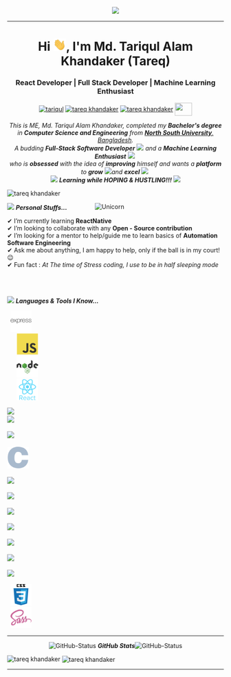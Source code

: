  <p align="center">
    <img src="https://github.com/thompsonemerson/thompsonemerson/raw/master/cover-thompson.png" height="200" />
  </p>
  <hr>
  <h1 align="center">Hi <img src="https://raw.githubusercontent.com/ABSphreak/ABSphreak/master/gifs/Hi.gif"
      width="30px">, I'm Md. Tariqul Alam Khandaker (Tareq)</h1>
  <h3 align="center"> React Developer | Full Stack Developer | Machine Learning Enthusiast</h3>
  <p align="center">
    <a href="https://www.linkedin.com/in/tariqul-khandaker/" target="blank"><img align="center"
        src="https://cdn.jsdelivr.net/npm/simple-icons@3.0.1/icons/linkedin.svg" alt="tariqul" height="30"
        width="40" /></a>
    <a href="https://www.facebook.com/tareq.khandakar" target="blank"><img align="center"
        src="https://cdn.jsdelivr.net/npm/simple-icons@3.0.1/icons/facebook.svg" alt="tareq khandaker" height="30"
        width="40" /></a>
    <a href="https://www.instagram.com/tareqkhandakar/" target="blank"><img align="center"
      src="https://github.com/TheDudeThatCode/TheDudeThatCode/blob/master/Assets/Instagram.svg?raw=true" alt="tareq khandaker" height="30"
      width="40" /></a>
    <a href="mailto: ttareq91@gmail.com"><img align="center" src="https://simpleicons.org/icons/gmail.svg" height="30"
        width="40" /></a>
  </p>
  </p>

  <p align="center">
    <em>
      This is ME, Md. Tariqul Alam Khandaker, completed my <b>Bachelor's degree</b> in <strong> Computer Science and Engineering</strong> from <a href="http://www.northsouth.edu/">
        <b>North South University</b>, Bangladesh</a>. <br>
      A budding <b>Full-Stack Software Developer</b> <img
        src="https://github.com/TheDudeThatCode/TheDudeThatCode/blob/master/Assets/Developer.gif?raw=true" width="30px">
      and a <b>Machine Learning Enthusiast</b>&nbsp;<img
        src="https://github.com/TheDudeThatCode/TheDudeThatCode/blob/master/Assets/Designer.gif?raw=true"
        width="36px">&nbsp;<br>who is <b>obsessed</b>
      with the idea of <b>improving</b> himself and wants a <b>platform</b> to
      <b>grow</b> <img src="https://github.com/TheDudeThatCode/TheDudeThatCode/blob/master/Assets/Rocket.gif?raw=true"
        width="18px">and
      <b>excel</b> <img src="https://github.com/TheDudeThatCode/TheDudeThatCode/blob/master/Assets/Medal.gif?raw=true"
        width="20px">&nbsp;
    </em>
    <br>
    <img src="https://media.giphy.com/media/VgCDAzcKvsR6OM0uWg/giphy.gif" width="50" /> <b><i>Learning while HOPING &
        HUSTLING!!!</i></b> <img src="https://media.giphy.com/media/7j2hfyeVcDtf2/giphy.gif" width="50" />
  </p>

  <p align="left"> <img
      src="https://komarev.com/ghpvc/?username=tareq0377&label=Profile%20views&color=0e75b6&style=flat"
      alt="tareq khandaker" /> </p>
  <img align="right" width=300px alt="Unicorn" src="https://media.giphy.com/media/3ohs4BSacFKI7A717y/giphy.gif" />

<img src="https://media.giphy.com/media/ObNTw8Uzwy6KQ/giphy.gif" width="30px"/>&nbsp;**_Personal
Stuffs..._**
<br>

  <!-- ✔ Pronouns: ***He/His*** or ***TeamMaker***😉 <br> -->
  <!-- ✔ I’m currently Developing **Paycron** Payment Gateway **@Plaxonic**<br> -->

✔ I’m currently learning **ReactNative**<br>
✔ I’m looking to collaborate with any **Open - Source contribution**<br>
✔ I’m looking for a mentor to help/guide me to learn basics of **Automation Software Engineering**<br>
✔ Ask me about anything, I am happy to help, only if the ball is in my court!😉<br>
✔ Fun fact : _At The time of Stress coding, I use to be in half sleeping mode_<br><br><br><br>

<img src="https://media.giphy.com/media/ObNTw8Uzwy6KQ/giphy.gif" width="30px">&nbsp;**_Languages & Tools I Know..._**

  <p align="left">
    <code> <img height="50"
      src="https://raw.githubusercontent.com/devicons/devicon/master/icons/express/express-original-wordmark.svg?raw=true">
  </code>
  <code> <img height="50"
      src="https://raw.githubusercontent.com/devicons/devicon/master/icons/javascript/javascript-original.svg?raw=true">
  </code>
  <code> <img height="50"
      src="https://raw.githubusercontent.com/devicons/devicon/master/icons/nodejs/nodejs-original-wordmark.svg?raw=true">
  </code>
  <code> <img height="50"
      src="https://raw.githubusercontent.com/devicons/devicon/master/icons/react/react-original-wordmark.svg"> </code>
  
<code><img height="50" src="https://github.com/uannabi/-/blob/master/resource/python-icon.svg?raw=true"></code><code>
<img height="50" src="https://github.com/uannabi/-/blob/master/resource/dj.svg?raw=true"> </code>
<code> <img height="50" src="https://github.com/uannabi/-/blob/master/resource/jp.svg?raw=true"> </code>
<code> <img height="50" src="https://raw.githubusercontent.com/devicons/devicon/master/icons/c/c-original.svg">
</code>
<code> <img height="50" src="https://github.com/uannabi/-/blob/master/resource/docker-ar21.svg?raw=true"> </code>
<code> <img height="50" src="https://github.com/uannabi/-/blob/master/resource/git.svg?raw=true"> </code>
<code> <img height="50" src="https://github.com/uannabi/-/blob/master/resource/linux-ar21.svg?raw=true"> </code>
<code> <img height="50" src="https://github.com/uannabi/-/blob/master/resource/other/mongodb-ar21.svg?raw=true"> </code>
<code> <img height="50" src="https://github.com/uannabi/-/blob/master/resource/other/sqlite-ar21.svg?raw=true"> </code>
<code> <img height="50" src="https://github.com/uannabi/-/blob/master/resource/other/mysql-ar21.svg?raw=true"> </code>
<code> <img height="50" src="https://github.com/uannabi/-/blob/master/resource/other/postgresql-ar21.svg?raw=true"> </code>
    
<code> <img height="50"
        src="https://raw.githubusercontent.com/devicons/devicon/master/icons/css3/css3-original-wordmark.svg"> </code>
        <code> <img height="50"
          src="https://raw.githubusercontent.com/devicons/devicon/master/icons/sass/sass-original.svg?raw=true"> </code>
    
  <!-- <code> <img height="50" src="  https://raw.githubusercontent.com/detain/svg-logos/780f25886640cef088af994181646db2f6b1a3f8/svg/selenium-logo.svg?raw=true
      "> </code> -->
<hr>
    <p align="center">
      <img src="https://media.giphy.com/media/8UHRm5oY4k4FDxq5QG/giphy.gif" width="30px"
        alt="GitHub-Status" />&nbsp;<i><b>GitHub Stats</b></i><img
        src="https://media.giphy.com/media/8UHRm5oY4k4FDxq5QG/giphy.gif" width="30px" alt="GitHub-Status" /></p>
    <p><img align="left"
        src="https://github-readme-stats.vercel.app/api/top-langs?username=akash-chowrasia&show_icons=true&locale=en&layout=compact"
        alt="tareq khandaker" /></p>

  <p>&nbsp;<img align="center"
        src="https://github-readme-stats.vercel.app/api?username=tareq0377&show_icons=true&locale=en"
        alt="tareq khandaker" width="410" /></p>

<hr>

